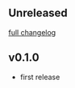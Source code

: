 ## Unreleased
[full changelog](http://github.com/sue445/compact_blank/compare/v0.1.0...master)

## v0.1.0
* first release
